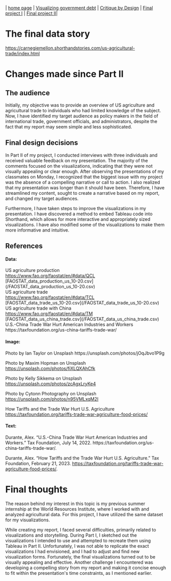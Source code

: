 | [home page](https://xlingliu.github.io/portfolio/) | [Visualizing government debt](/vizgovdebt.md) | [Critique by Design](/critiquebyDesign.md) | [Final project I](/final_project_I.md) | [Final project II](/final_project_II.md)|

# The final data story
https://carnegiemellon.shorthandstories.com/us-agricultural-trade/index.html

# Changes made since Part II

## The audience
Initially, my objective was to provide an overview of US agriculture and agricultural trade to individuals who had limited knowledge of the subject.
Now, I have identified my target audience as policy makers in the field of international trade, government officials, and administrators, despite the fact that my report may seem simple and less sophisticated.

## Final design decisions
In Part II of my project, I conducted interviews with three individuals and received valuable feedback on my presentation. The majority of the comments focused on the visualizations, indicating that they were not visually appealing or clear enough. After observing the presentations of my classmates on Monday, I recognized that the biggest issue with my project was the absence of a compelling narrative or call to action. I also realized that my presentation was longer than it should have been. Therefore, I have streamlined my content, sought to create a narrative based on my report, and changed my target audiences. 

Furthermore, I have taken steps to improve the visualizations in my presentation. I have discovered a method to embed Tableau code into Shorthand, which allows for more interactive and appropriately sized visualizations. I have also modified some of the visualizations to make them more informative and intuitive. 

## References
<h4>Data:</h4>
US agriculture production<br>
<a href="https://www.fao.org/faostat/en/#data/QCL">https://www.fao.org/faostat/en/#data/QCL</a>
<br>
[FAOSTAT_data_production_us_10-20.csv](/FAOSTAT_data_production_us_10-20.csv)<br>
US agriculture trade<br>
<a href="https://www.fao.org/faostat/en/#data/TCL">https://www.fao.org/faostat/en/#data/TCL</a>
<br>
[FAOSTAT_data_trade_us_10-20.csv](/FAOSTAT_data_trade_us_10-20.csv)<br>
US agriculture trade with China<br>
<a href = "https://www.fao.org/faostat/en/#data/TM">https://www.fao.org/faostat/en/#data/TM</a>
<br>
[FAOSTAT_data_us_china_trade.csv](/FAOSTAT_data_us_china_trade.csv)<br>
U.S.-China Trade War Hurt American Industries and Workers<br>
https://taxfoundation.org/us-china-tariffs-trade-war/

<h4>Image:</h4>
Photo by Ian Taylor on Unsplash
https://unsplash.com/photos/jOqJbvo1P9g

Photo by Maxim Hopman on Unsplash
https://unsplash.com/photos/fiXLQXAhCfk

Photo by Kelly Sikkema on Unsplash
https://unsplash.com/photos/zcAgxLryKe4

Photo by Cytonn Photography on Unsplash
https://unsplash.com/photos/n95VMLxqM2I

How Tariffs and the Trade War Hurt U.S. Agriculture
https://taxfoundation.org/tariffs-trade-war-agriculture-food-prices/

<h4>Text:</h4>
Durante, Alex. “U.S.-China Trade War Hurt American Industries and Workers.” Tax Foundation, July 14, 2022. https://taxfoundation.org/us-china-tariffs-trade-war/.

Durante, Alex. “How Tariffs and the Trade War Hurt U.S. Agriculture.” Tax Foundation, February 21, 2023. https://taxfoundation.org/tariffs-trade-war-agriculture-food-prices/.

# Final thoughts
The reason behind my interest in this topic is my previous summer internship at the World Resources Institute, where I worked with and analyzed agricultural data. For this project, I have utilized the same dataset for my visualizations.

While creating my report, I faced several difficulties, primarily related to visualizations and storytelling. During Part I, I sketched out the visualizations I intended to use and attempted to recreate them using Tableau in Part II. Unfortunately, I was not able to replicate the exact visualizations I had envisioned, and I had to adjust and find new visualization forms. Fortunately, the final visualizations turned out to be visually appealing and effective. Another challenge I encountered was developing a compelling story from my report and making it concise enough to fit within the presentation's time constraints, as I mentioned earlier.




